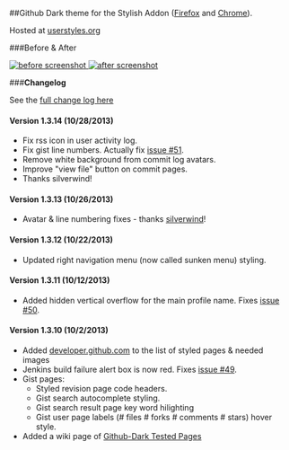 ##Github Dark theme for the Stylish Addon ([Firefox](https://addons.mozilla.org/en-US/firefox/addon/2108/) and [Chrome](https://chrome.google.com/extensions/detail/fjnbnpbmkenffdnngjfgmeleoegfcffe)).

Hosted at [userstyles.org](http://userstyles.org/styles/37035)

###Before & After

 [ ![before screenshot](http://mottie.github.com/Github-Dark/images/before_th.jpg) ](http://mottie.github.com/Github-Dark/images/before.jpg)
 [ ![after screenshot](http://mottie.github.com/Github-Dark/images/after_th.jpg) ](http://mottie.github.com/Github-Dark/images/after.jpg)

###**Changelog**

See the [full change log here](https://github.com/Mottie/Github-Dark/wiki)

#### Version 1.3.14 (10/28/2013)

* Fix rss icon in user activity log.
* Fix gist line numbers. Actually fix [issue #51](https://github.com/Mottie/Github-Dark/issues/51).
* Remove white background from commit log avatars.
* Improve "view file" button on commit pages. 
* Thanks silverwind!

#### Version 1.3.13 (10/26/2013)

* Avatar &amp; line numbering fixes - thanks [silverwind](https://github.com/silverwind)!

#### Version 1.3.12 (10/22/2013)

* Updated right navigation menu (now called sunken menu) styling.

#### Version 1.3.11 (10/12/2013)

* Added hidden vertical overflow for the main profile name. Fixes [issue #50](https://github.com/Mottie/Github-Dark/issues/50).

#### Version 1.3.10 (10/2/2013)

* Added [developer.github.com](http://developer.github.com/) to the list of styled pages & needed images
* Jenkins build failure alert box is now red. Fixes [issue #49](https://github.com/Mottie/Github-Dark/issues/49).
* Gist pages:
  * Styled revision page code headers.
  * Gist search autocomplete styling.
  * Gist search result page key word hilighting 
  * Gist user page labels (# files # forks # comments # stars) hover style.
* Added a wiki page of [Github-Dark Tested Pages](https://github.com/Mottie/Github-Dark/wiki/Pages)
